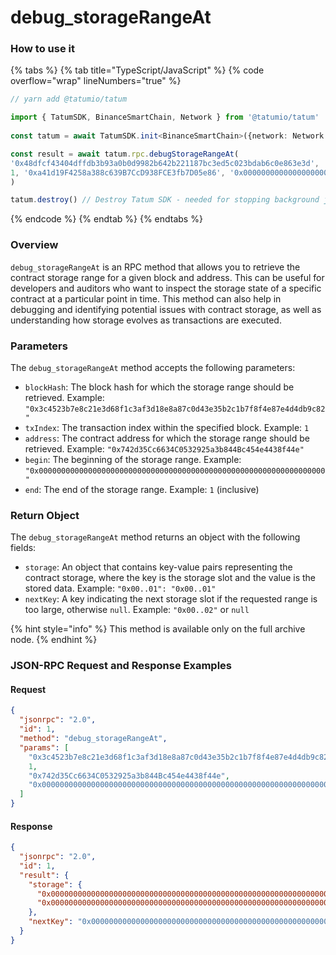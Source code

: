 # debug\_storageRangeAt

### How to use it

{% tabs %}
{% tab title="TypeScript/JavaScript" %}
{% code overflow="wrap" lineNumbers="true" %}
```typescript
// yarn add @tatumio/tatum

import { TatumSDK, BinanceSmartChain, Network } from '@tatumio/tatum'
  
const tatum = await TatumSDK.init<BinanceSmartChain>({network: Network.BINANCE_SMART_CHAIN})

const result = await tatum.rpc.debugStorageRangeAt(
'0x48dfcf43404dffdb3b93a0b0d9982b642b221187bc3ed5c023bdab6c0e863e3d',
1, '0xa41d19F4258a388c639B7CcD938FCE3fb7D05e86', '0x0000000000000000000000000000000000000000000000000000000000000000', 1
)

tatum.destroy() // Destroy Tatum SDK - needed for stopping background jobs
```
{% endcode %}
{% endtab %}
{% endtabs %}

### Overview

`debug_storageRangeAt` is an RPC method that allows you to retrieve the contract storage range for a given block and address. This can be useful for developers and auditors who want to inspect the storage state of a specific contract at a particular point in time. This method can also help in debugging and identifying potential issues with contract storage, as well as understanding how storage evolves as transactions are executed.

### Parameters

The `debug_storageRangeAt` method accepts the following parameters:

* `blockHash`: The block hash for which the storage range should be retrieved. Example: `"0x3c4523b7e8c21e3d68f1c3af3d18e8a87c0d43e35b2c1b7f8f4e87e4d4db9c82"`
* `txIndex`: The transaction index within the specified block. Example: `1`
* `address`: The contract address for which the storage range should be retrieved. Example: `"0x742d35Cc6634C0532925a3b844Bc454e4438f44e"`
* `begin`: The beginning of the storage range. Example: `"0x0000000000000000000000000000000000000000000000000000000000000000"`
* `end`: The end of the storage range. Example: `1` (inclusive)

### Return Object

The `debug_storageRangeAt` method returns an object with the following fields:

* `storage`: An object that contains key-value pairs representing the contract storage, where the key is the storage slot and the value is the stored data. Example: `"0x00..01": "0x00..01"`
* `nextKey`: A key indicating the next storage slot if the requested range is too large, otherwise `null`. Example: `"0x00..02"` or `null`

{% hint style="info" %}
This method is available only on the full archive node.
{% endhint %}

### JSON-RPC Request and Response Examples

#### Request

```json
{
  "jsonrpc": "2.0",
  "id": 1,
  "method": "debug_storageRangeAt",
  "params": [
    "0x3c4523b7e8c21e3d68f1c3af3d18e8a87c0d43e35b2c1b7f8f4e87e4d4db9c82",
    1,
    "0x742d35Cc6634C0532925a3b844Bc454e4438f44e",
    "0x0000000000000000000000000000000000000000000000000000000000000000", 1
  ]
}
```

#### Response

```json
{
  "jsonrpc": "2.0",
  "id": 1,
  "result": {
    "storage": {
      "0x0000000000000000000000000000000000000000000000000000000000000001": "0x0000000000000000000000000000000000000000000000000000000000000001",
      "0x0000000000000000000000000000000000000000000000000000000000000002": "0x0000000000000000000000000000000000000000000000000000000000000002"
    },
    "nextKey": "0x0000000000000000000000000000000000000000000000000000000000000065"
  }
}
```
